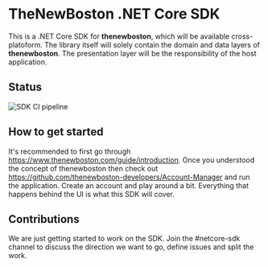 # TheNewBoston .NET Core SDK

This is a .NET Core SDK for **thenewboston**, which will be available cross-platoform. The library itself will solely contain the domain and data layers of **thenewboston**. The presentation layer will be the responsibility of the host application.

## Status
![SDK CI pipeline](https://github.com/thenewboston-developers/dotnetcore-sdk/workflows/SDK%20CI%20pipeline/badge.svg)


## How to get started

It's recommended to first go through https://www.thenewboston.com/guide/introduction.
Once you understood the concept of thenewboston then check out https://github.com/thenewboston-developers/Account-Manager and run the application. Create an account and play around a bit. Everything that happens behind the UI is what this SDK will cover.

## Contributions

We are just getting started to work on the SDK. Join the #netcore-sdk channel to discuss the direction we want to go, define issues and split the work.
